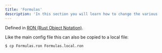 ```yaml
---
title: 'Formulas'
description: 'In this section you will learn how to change the various formulas REOSERV uses for calculating stats, damage, hit rate, and experience sharing'
---
```


Defined in [RON (Rust Object Notation)](https://docs.rs/ron/latest/ron/).

Like the main config file this can also be copied to a local file:

```bash
$ cp Formulas.ron Formulas.local.ron
```
